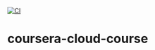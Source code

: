 [![CI](https://github.com/mayankp291/coursera-cloud-course/actions/workflows/main.yml/badge.svg)](https://github.com/mayankp291/coursera-cloud-course/actions/workflows/main.yml)

# coursera-cloud-course

